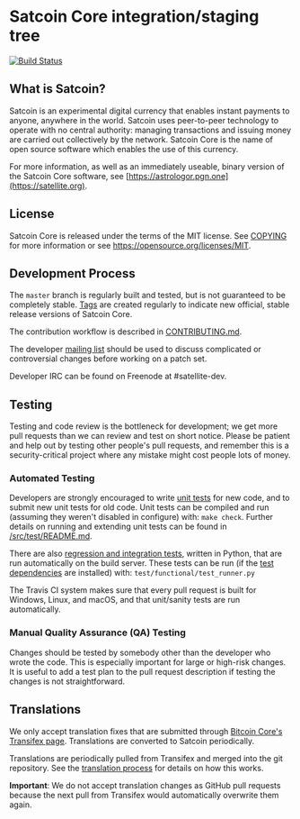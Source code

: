 Satcoin Core integration/staging tree
=====================================

[![Build Status](https://travis-ci.org/minblock/satellite.svg?branch=master)](https://travis-ci.org/minblock/satellite)

What is Satcoin?
----------------

Satcoin is an experimental digital currency that enables instant payments to
anyone, anywhere in the world. Satcoin uses peer-to-peer technology to operate
with no central authority: managing transactions and issuing money are carried
out collectively by the network. Satcoin Core is the name of open source
software which enables the use of this currency.

For more information, as well as an immediately useable, binary version of
the Satcoin Core software, see [https://astrologor.pgn.one](https://satellite.org).

License
-------

Satcoin Core is released under the terms of the MIT license. See [COPYING](COPYING) for more
information or see https://opensource.org/licenses/MIT.

Development Process
-------------------

The `master` branch is regularly built and tested, but is not guaranteed to be
completely stable. [Tags](https://github.com/minblock/satellite/tags) are created
regularly to indicate new official, stable release versions of Satcoin Core.

The contribution workflow is described in [CONTRIBUTING.md](CONTRIBUTING.md).

The developer [mailing list](https://groups.google.com/forum/#!forum/satellite-dev)
should be used to discuss complicated or controversial changes before working
on a patch set.

Developer IRC can be found on Freenode at #satellite-dev.

Testing
-------

Testing and code review is the bottleneck for development; we get more pull
requests than we can review and test on short notice. Please be patient and help out by testing
other people's pull requests, and remember this is a security-critical project where any mistake might cost people
lots of money.

### Automated Testing

Developers are strongly encouraged to write [unit tests](src/test/README.md) for new code, and to
submit new unit tests for old code. Unit tests can be compiled and run
(assuming they weren't disabled in configure) with: `make check`. Further details on running
and extending unit tests can be found in [/src/test/README.md](/src/test/README.md).

There are also [regression and integration tests](/test), written
in Python, that are run automatically on the build server.
These tests can be run (if the [test dependencies](/test) are installed) with: `test/functional/test_runner.py`

The Travis CI system makes sure that every pull request is built for Windows, Linux, and macOS, and that unit/sanity tests are run automatically.

### Manual Quality Assurance (QA) Testing

Changes should be tested by somebody other than the developer who wrote the
code. This is especially important for large or high-risk changes. It is useful
to add a test plan to the pull request description if testing the changes is
not straightforward.

Translations
------------

We only accept translation fixes that are submitted through [Bitcoin Core's Transifex page](https://www.transifex.com/projects/p/bitcoin/).
Translations are converted to Satcoin periodically.

Translations are periodically pulled from Transifex and merged into the git repository. See the
[translation process](doc/translation_process.md) for details on how this works.

**Important**: We do not accept translation changes as GitHub pull requests because the next
pull from Transifex would automatically overwrite them again.
